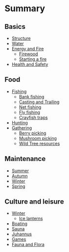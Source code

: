 # Summary

## Basics
* [Structure]()
* [Water]()
* [Energy and Fire]()
    * [Firewood](./basics/energy/FIREWOOD.md)
    * [Starting a fire](./basics/energy/STARTING_FIRE.md)
* [Health and Safety]()

## Food
* [Fishing]()
  * [Bank fishing]()
  * [Casting and Trailing]()
  * [Net fishing]()
  * [Fly fishing]()
  * [Crayfish traps]()
* [Hunting]()
* [Gathering]()
  * [Berry picking]()
  * [Mushroom picking]()
  * [Wild Tree resources]()

## Maintenance
* [Summer]()
* [Autumn]()
* [Winter]()
* [Spring]()

## Culture and leisure 
* [Winter]()
    * [Ice lanterns](./culture/winter/ICE_LANTERNS.md)
* [Boating]()
* [Sauna]()  
* [Juhannus]()
* [Games]()
* [Fauna and Flora]()
